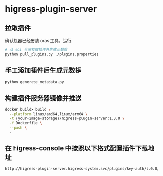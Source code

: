 # higress-plugin-server
## 拉取插件
确认机器已经安装 oras 工具，运行
```bash
# 从 oci 仓库拉取插件并生成元数据
python pull_plugins.py ./plugins.properties
```
## 手工添加插件后生成元数据
```bash
python generate_metadata.py
```
## 构建插件服务器镜像并推送
```bash
docker buildx build \
  --platform linux/amd64,linux/arm64 \
  -t {your-image-storage}/higress-plugin-server:1.0.0 \
  -f Dockerfile \
  --push \
  .
```
## 在 higress-console 中按照以下格式配置插件下载地址
```bash
http://higress-plugin-server.higress-system.svc/plugins/key-auth/1.0.0/plugin.wasm
```
